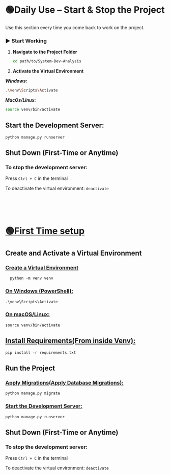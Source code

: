 
# 🟢Daily Use – Start & Stop the Project

Use this section every time you come back to work on the project.

### ▶️ Start Working

1. **Navigate to the Project Folder**
   ```bash
   cd path/to/System-Dev-Analysis

2. **Activate the Virtual Environment**

***Windows:***
```bash
.\venv\Scripts\Activate
```

***MacOs/Linux:***
```bash
source venv/bin/activate
```

## Start the Development Server:
    python manage.py runserver

## Shut Down (First-Time or Anytime)

### To stop the development server:

Press ```Ctrl + C``` in the terminal

To deactivate the virtual environment:
        ```deactivate```

<br/>
<br/>
<br/>

# <ins> 🟢First Time setup <ins>



## Create and Activate a Virtual Environment
  ### <ins>Create a Virtual Environment<ins>
      python -m venv venv
      

  ### <ins>On Windows (PowerShell)<ins>:
    .\venv\Scripts\Activate
  ### <ins>On macOS/Linux<ins>:
    source venv/bin/activate




## <ins>Install Requirements(From inside Venv)<ins>:
    pip install -r requirements.txt
  
  


## Run the Project

### <ins>Apply Migrations(Apply Database Migrations)<ins>:
    python manage.py migrate
### <ins>Start the Development Server<ins>:
    python manage.py runserver

## Shut Down (First-Time or Anytime)

### To stop the development server:

Press ```Ctrl + C``` in the terminal

To deactivate the virtual environment:
        ```deactivate```

